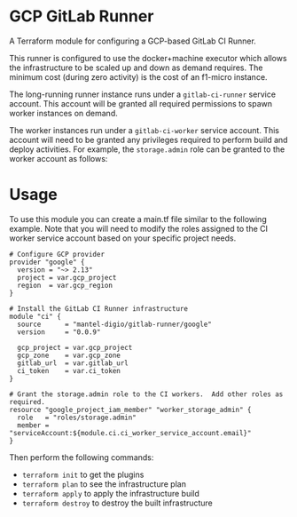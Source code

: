 # GCP GitLab Runner

A Terraform module for configuring a GCP-based GitLab CI Runner.

This runner is configured to use the docker+machine executor which allows the infrastructure to be scaled up and down as demand requires.  The minimum cost (during zero activity) is the cost of an f1-micro instance.

The long-running runner instance runs under a `gitlab-ci-runner` service account.  This account will be granted all required permissions to spawn worker instances on demand.

The worker instances run under a `gitlab-ci-worker` service account.  This account will need to be granted any privileges required to perform build and deploy activities.  For example, the `storage.admin` role can be granted to the worker account as follows:

# Usage

To use this module you can create a main.tf file similar to the following example.  Note that you
will need to modify the roles assigned to the CI worker service account based on your specific
project needs.

```
# Configure GCP provider
provider "google" {
  version = "~> 2.13"
  project = var.gcp_project
  region  = var.gcp_region
}

# Install the GitLab CI Runner infrastructure
module "ci" {
  source      = "mantel-digio/gitlab-runner/google"
  version     = "0.0.9"

  gcp_project = var.gcp_project
  gcp_zone    = var.gcp_zone
  gitlab_url  = var.gitlab_url
  ci_token    = var.ci_token
}

# Grant the storage.admin role to the CI workers.  Add other roles as required.
resource "google_project_iam_member" "worker_storage_admin" {
  role   = "roles/storage.admin"
  member = "serviceAccount:${module.ci.ci_worker_service_account.email}"
}

```

Then perform the following commands:

* `terraform init` to get the plugins
* `terraform plan` to see the infrastructure plan
* `terraform apply` to apply the infrastructure build
* `terraform destroy` to destroy the built infrastructure
